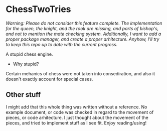 # ChessTwoTries

*Warning: Please do not consider this feature complete. The implementation for the queen, the knight, and the rook are missing, and parts of bishop's, and not to mention the mate checking system. Additionally, I want to add a proper package manager, and create a proper arhitecture. Anyhow, I'll try to keep this repo up to date with the current progress.*

A stupid chess engine.

- Why stupid? 

Certain mehanics of chess were not taken into consediration, and also it doesn't exactly account for special cases.

## Other stuff

I might add that this whole thing was written without a reference. No example document, or code was checked in regard to the movement of pieces, or code arhitecture.
I just thought about the movement of the pieces, and tried to implement stuff as I see fit. Enjoy reading/using!